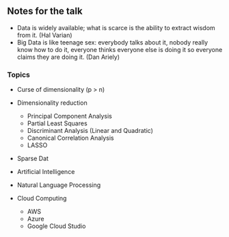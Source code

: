 ## Notes for the talk

* Data is widely available; what is scarce is the ability to extract wisdom from it. (Hal Varian)
* Big Data is like teenage sex: everybody talks about it, nobody really know how to do it, everyone thinks everyone else is doing it so everyone claims they are doing it. (Dan Ariely)

### Topics

* Curse of dimensionality (p > n)

* Dimensionality reduction
  + Principal Component Analysis
  + Partial Least Squares
  + Discriminant Analysis (Linear and Quadratic)
  + Canonical Correlation Analysis
  + LASSO
  
* Sparse Dat

* Artificial Intelligence

* Natural Language Processing

* Cloud Computing
  + AWS
  + Azure
  + Google Cloud Studio



  

